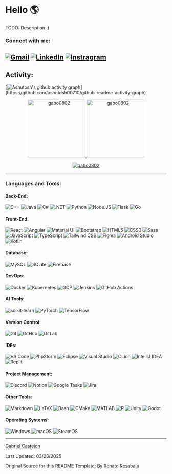 <link rel="stylesheet" type='text/css' href="https://cdn.jsdelivr.net/gh/devicons/devicon@latest/devicon.min.css" />

# Hello 🌎

TODO: Description :)

<h3 align="left">Connect with me:</h3>

[![Gmail](https://img.shields.io/badge/-Gmail-D14836?style=for-the-badge&logo=Gmail&logoColor=white)](mailto:gabriel.castejon0802@gmail.com)
[![LinkedIn](https://img.shields.io/badge/-LinkedIn-blue?style=for-the-badge&logo=linkedin&logoColor=white)](https://www.linkedin.com/in/gabriel-castejon/)
[![Instragram](https://img.shields.io/badge/-Instagram-pink?style=for-the-badge&logo=instagram&logoColor=white)](https://www.instagram.com/gabecastejon)
------
<h2 align="left">Activity:</h2>

[![Ashutosh's github activity graph](https://github-readme-activity-graph.vercel.app/graph?username=gabo0802&theme=rogue&area=true&hide_border=true&days=30&custom_title=My%20Last%2030%20Days%20In%20Contributions!)](https://github.com/ashutosh00710/github-readme-activity-graph)

<div align="center">
  <a href="https://github.com/gabo0802">
    <img height="180em" src="https://github-readme-stats.vercel.app/api/top-langs?username=gabo0802&show_icons=true&locale=en&layout=donut&theme=dracula" alt="gabo0802"/>
    <img height="180em" src="https://github-readme-stats.vercel.app/api?username=gabo0802&show_icons=true&locale=en&layout=compact&theme=dracula" alt="gabo0802"/>
  </a>

<p align="center">
  <a href="https://github.com/gabo0802">
    <img src="https://github-readme-streak-stats.herokuapp.com/?user=gabo0802&&theme=dracula" alt="gabo0802" />
  </a>
</p>
</div>

------
<h3 align="left">Languages and Tools:</h3>
<h4 align=left">Back-End:</h4>

![C++](https://img.shields.io/badge/C%2B%2B-00599C?style=for-the-badge&logo=cplusplus&logoColor=white)
![Java](https://img.shields.io/badge/Java-ED8B00?style=for-the-badge&logo=openjdk&logoColor=white)
![C#](https://img.shields.io/badge/C%23-239120?style=for-the-badge&logo=csharp&logoColor=white)
![.NET](https://img.shields.io/badge/.NET-512BD4?style=for-the-badge&logo=dotnet&logoColor=white)
![Python](https://img.shields.io/badge/Python-3776AB?style=for-the-badge&logo=python&logoColor=white)
![Node.JS](https://img.shields.io/badge/Node.js-339933?style=for-the-badge&logo=nodedotjs&logoColor=white)
![Flask](https://img.shields.io/badge/Flask-000000?style=for-the-badge&logo=flask&logoColor=white)
![Go](https://img.shields.io/badge/Go-00ADD8?style=for-the-badge&logo=go&logoColor=white)
<h4 align=left">Front-End:</h4>

![React](https://img.shields.io/badge/React-20232A?style=for-the-badge&logo=react&logoColor=61DAFB)
![Angular](https://img.shields.io/badge/Angular-DD0031?style=for-the-badge&logo=angular&logoColor=white)
![Material UI](https://img.shields.io/badge/Material--UI-0081CB?style=for-the-badge&logo=mui&logoColor=white)
![Bootstrap](https://img.shields.io/badge/Bootstrap-563D7C?style=for-the-badge&logo=bootstrap&logoColor=white)
![HTML5](https://img.shields.io/badge/HTML5-E34F26?style=for-the-badge&logo=html5&logoColor=white)
![CSS3](https://img.shields.io/badge/CSS3-1572B6?style=for-the-badge&logo=css3&logoColor=white)
![Sass](https://img.shields.io/badge/Sass-CC6699?style=for-the-badge&logo=sass&logoColor=white)
![JavaScript](https://img.shields.io/badge/JavaScript-F7DF1E?style=for-the-badge&logo=javascript&logoColor=black)
![TypeScript](https://img.shields.io/badge/TypeScript-007ACC?style=for-the-badge&logo=typescript&logoColor=white)
![Tailwind CSS](https://img.shields.io/badge/Tailwind_CSS-38B2AC?style=for-the-badge&logo=tailwind-css&logoColor=white)
![Figma](https://img.shields.io/badge/Figma-F24E1E?style=for-the-badge&logo=figma&logoColor=white)
![Android Studio](https://img.shields.io/badge/Android_Studio-3DDC84?style=for-the-badge&logo=android-studio&logoColor=white)
![Kotlin](https://img.shields.io/badge/Kotlin-0095D5?style=for-the-badge&logo=kotlin&logoColor=white)

<h4 align=left">Database:</h4>

![MySQL](https://img.shields.io/badge/MySQL-005C84?style=for-the-badge&logo=mysql&logoColor=white)
![SQLite](https://img.shields.io/badge/SQLite-07405E?style=for-the-badge&logo=sqlite&logoColor=white)
![Firebase](https://img.shields.io/badge/Firebase-FFCA28?style=for-the-badge&logo=firebase&logoColor=black)

<h4 align=left">DevOps:</h4>

![Docker](https://img.shields.io/badge/Docker-2496ED?style=for-the-badge&logo=docker&logoColor=white)
![Kubernetes](https://img.shields.io/badge/Kubernetes-326CE5?style=for-the-badge&logo=kubernetes&logoColor=white)
![GCP](https://img.shields.io/badge/Google_Cloud-4285F4?style=for-the-badge&logo=google-cloud&logoColor=white)
![Jenkins](https://img.shields.io/badge/Jenkins-D24939?style=for-the-badge&logo=jenkins&logoColor=white)
![GitHub Actions](https://img.shields.io/badge/GitHub_Actions-2088FF?style=for-the-badge&logo=github-actions&logoColor=white)

<h4 align=left">AI Tools:</h4>

![scikit-learn](https://img.shields.io/badge/scikit--learn-F7931E?style=for-the-badge&logo=scikit-learn&logoColor=white)
![PyTorch](https://img.shields.io/badge/PyTorch-EE4C2C?style=for-the-badge&logo=pytorch&logoColor=white)
![TensorFlow](https://img.shields.io/badge/TensorFlow-FF6F00?style=for-the-badge&logo=tensorflow&logoColor=white)

<h4 align=left">Version Control:</h4>

![Git](https://img.shields.io/badge/Git-F05032?style=for-the-badge&logo=git&logoColor=white)
![GitHub](https://img.shields.io/badge/GitHub-181717?style=for-the-badge&logo=github&logoColor=white)
![GitLab](https://img.shields.io/badge/GitLab-FC6D26?style=for-the-badge&logo=gitlab&logoColor=white)

<h4 align=left">IDEs:</h4>

![VS Code](https://img.shields.io/badge/VS_Code-007ACC?style=for-the-badge&logo=visual-studio-code&logoColor=white)
![PhpStorm](https://img.shields.io/badge/PhpStorm-000000?style=for-the-badge&logo=phpstorm&logoColor=white)
![Eclipse](https://img.shields.io/badge/Eclipse-2C2255?style=for-the-badge&logo=eclipse&logoColor=white)
![Visual Studio](https://img.shields.io/badge/Visual_Studio-5C2D91?style=for-the-badge&logo=visual-studio&logoColor=white)
![CLion](https://img.shields.io/badge/CLion-000000?style=for-the-badge&logo=clion&logoColor=white)
![IntelliJ IDEA](https://img.shields.io/badge/IntelliJ_IDEA-000000?style=for-the-badge&logo=intellij-idea&logoColor=white)
![Replit](https://img.shields.io/badge/Replit-667881?style=for-the-badge&logo=replit&logoColor=white)

<h4 align=left">Project Management:</h4>

![Discord](https://img.shields.io/badge/Discord-5865F2?style=for-the-badge&logo=discord&logoColor=white)
![Notion](https://img.shields.io/badge/Notion-000000?style=for-the-badge&logo=notion&logoColor=white)
![Google Tasks](https://img.shields.io/badge/Google_Tasks-4285F4?style=for-the-badge&logo=google&logoColor=white)
![Jira](https://img.shields.io/badge/Jira-0052CC?style=for-the-badge&logo=jira&logoColor=white)

<h4 align=left">Other Tools:</h4>

![Markdown](https://img.shields.io/badge/Markdown-000000?style=for-the-badge&logo=markdown&logoColor=white)
![LaTeX](https://img.shields.io/badge/LaTeX-008080?style=for-the-badge&logo=latex&logoColor=white)
![Bash](https://img.shields.io/badge/Bash-4EAA25?style=for-the-badge&logo=gnu-bash&logoColor=white)
![CMake](https://img.shields.io/badge/CMake-064F8C?style=for-the-badge&logo=cmake&logoColor=white)
![MATLAB](https://img.shields.io/badge/MATLAB-0076A8?style=for-the-badge&logo=mathworks&logoColor=white)
![R](https://img.shields.io/badge/R-276DC3?style=for-the-badge&logo=r&logoColor=white)
![Unity](https://img.shields.io/badge/Unity-000000?style=for-the-badge&logo=unity&logoColor=white)
![Godot](https://img.shields.io/badge/Godot-478CBF?style=for-the-badge&logo=godot-engine&logoColor=white)

<h4 align=left">Operating Systems:</h4>

![Windows](https://img.shields.io/badge/Windows-0078D6?style=for-the-badge&logo=windows&logoColor=white)
![macOS](https://img.shields.io/badge/macOS-000000?style=for-the-badge&logo=apple&logoColor=white)
![SteamOS](https://img.shields.io/badge/SteamOS-000000?style=for-the-badge&logo=steam&logoColor=white)

------
[Gabriel Castejon](https://github.com/gabo0802)

Last Updated: 03/23/2025

Original Source for this README Template: [By Renato Resabala](https://github.com/durgeshsamariya/awesome-github-profile-readme-templates/blob/master/RResabala2015.md)

<!--     
Sources for icons and graphics:
https://github.com/ashutosh00710/github-readme-activity-graph
https://github.com/tandpfun/skill-icons#readme
https://github.com/anuraghazra/github-readme-stats?tab=readme-ov-file#themes
https://github.com/DenverCoder1/github-readme-streak-stats
-->
